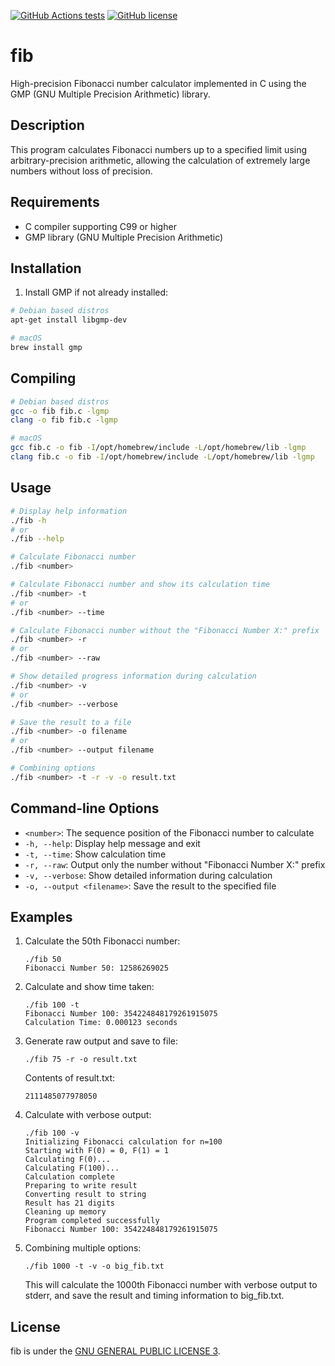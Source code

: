 [![GitHub Actions tests](https://github.com/rodrigobelloso/fib/actions/workflows/build.yml/badge.svg)](https://github.com/rodrigobelloso/fib/actions/workflows/build.yml) [![GitHub license](https://img.shields.io/badge/license-MIT-blue.svg)](./LICENSE)

# fib

High-precision Fibonacci number calculator implemented in C using the GMP (GNU Multiple Precision Arithmetic) library.

## Description

This program calculates Fibonacci numbers up to a specified limit using arbitrary-precision arithmetic, allowing the calculation of extremely large numbers without loss of precision.

## Requirements

- C compiler supporting C99 or higher
- GMP library (GNU Multiple Precision Arithmetic)

## Installation

1. Install GMP if not already installed:

```sh
# Debian based distros
apt-get install libgmp-dev

# macOS
brew install gmp
```

## Compiling

```sh
# Debian based distros
gcc -o fib fib.c -lgmp
clang -o fib fib.c -lgmp

# macOS
gcc fib.c -o fib -I/opt/homebrew/include -L/opt/homebrew/lib -lgmp
clang fib.c -o fib -I/opt/homebrew/include -L/opt/homebrew/lib -lgmp
```

## Usage

```sh
# Display help information
./fib -h
# or
./fib --help

# Calculate Fibonacci number
./fib <number>

# Calculate Fibonacci number and show its calculation time
./fib <number> -t
# or
./fib <number> --time

# Calculate Fibonacci number without the "Fibonacci Number X:" prefix
./fib <number> -r
# or
./fib <number> --raw

# Show detailed progress information during calculation
./fib <number> -v
# or
./fib <number> --verbose

# Save the result to a file
./fib <number> -o filename
# or
./fib <number> --output filename

# Combining options
./fib <number> -t -r -v -o result.txt
```

## Command-line Options

- `<number>`: The sequence position of the Fibonacci number to calculate
- `-h, --help`: Display help message and exit
- `-t, --time`: Show calculation time
- `-r, --raw`: Output only the number without "Fibonacci Number X:" prefix
- `-v, --verbose`: Show detailed information during calculation
- `-o, --output <filename>`: Save the result to the specified file

## Examples

1. Calculate the 50th Fibonacci number:

   ```
   ./fib 50
   Fibonacci Number 50: 12586269025
   ```

2. Calculate and show time taken:

   ```
   ./fib 100 -t
   Fibonacci Number 100: 354224848179261915075
   Calculation Time: 0.000123 seconds
   ```

3. Generate raw output and save to file:

   ```
   ./fib 75 -r -o result.txt
   ```

   Contents of result.txt:

   ```
   2111485077978050
   ```

4. Calculate with verbose output:

   ```
   ./fib 100 -v
   Initializing Fibonacci calculation for n=100
   Starting with F(0) = 0, F(1) = 1
   Calculating F(0)...
   Calculating F(100)...
   Calculation complete
   Preparing to write result
   Converting result to string
   Result has 21 digits
   Cleaning up memory
   Program completed successfully
   Fibonacci Number 100: 354224848179261915075
   ```

5. Combining multiple options:
   ```
   ./fib 1000 -t -v -o big_fib.txt
   ```
   This will calculate the 1000th Fibonacci number with verbose output to stderr,
   and save the result and timing information to big_fib.txt.

## License

fib is under the [GNU GENERAL PUBLIC LICENSE 3](./LICENSE).
